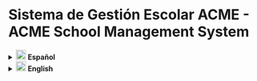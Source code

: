 ﻿# Sistema de Gestión Escolar ACME - ACME School Management System

<details>
  <summary>  <img src="https://flagcdn.com/w20/es.png" alt="Español" width="20" /> <strong>Español</strong> </summary>

## Descripción
Se desarrollo un sistema de gestión escolar para ACME siguiendo las mejores prácticas de arquitectura, diseño y desarrollo en C#.
Este proyecto es una solución basada en Clean Architecture para gestionar cursos y estudiantes en una escuela. Se han aplicado
principios SOLID, DDD y buenas prácticas de testing para garantizar una base sólida, extensible y lista para escalar.A continuación,
te explico las principales decisiones tomadas y cómo se abordo el problema:
	 
## Funcionalidad
- Registrar estudiantes adultos (mayores de 18 años).
- Registrar cursos con nombre, valor de inscripción y fechas.
- Inscribir estudiantes a cursos tras pagar (simulado).
- Consultar cursos con estudiantes dentro de un rango de fechas.

## Arquitectura

```
ACME.sln
src
├── ACME.Domain          → Entidades, ValueObjects, Excepciones
├── ACME.Application     → DTOs, Interfaces y servicios
├── ACME.Infrastructure  → Repositorios, Persistencia en memoria, extensiones y servicios
└── ACME.Tests           → Tests automatizados con xUnit y Mock
```

He implementado una solución basada en Clean Architecture y Domain-Driven Design (DDD), utilizando principios SOLID y patrones de diseño que permiten mantener el código limpio, extensible y fácilmente testeable, lo cual es ideal para este tipo de sistema por las siguientes razones:

1. Separación clara de responsabilidades - La arquitectura está dividida en capas bien definidas:

- ***Dominio:*** Contiene las entidades, reglas de negocio, excepciones y objetos de valor
- ***Aplicacion:*** Contiene los servicios, interfaces de repositorios y DTOs  
- ***Infraestructura:*** Implementaciones concretas (repositorios en memoria, pasarela de pagos simulada)
- ***Tests:*** Pruebas unitarias exhaustivas con xUnit y Moq

### Modelo de dominio
El modelo de dominio está compuesto por las siguientes entidades y objetos de valor:

- ***Student:*** Representa a un estudiante con nombre y edad (solo adultos).
- ***Course:*** Representa un curso con nombre, tarifa de inscripción, fecha de inicio y fecha de fin.
- ***Enrollment:*** Representa la inscripción de un estudiante en un curso, con fecha de inscripción y referencia al pago (si corresponde).
- ***Money:*** Objeto de valor que representa un monto monetario con cantidad y moneda.

### Patrones implementados
- ***Patron Repositorio:*** Para abstraer la persistencia de datos.
- ***Inyeccion de dependencias:*** Para gestionar las dependencias entre los componentes.
- ***Unidad de Trabajo:*** Para manejar transacciones y garantizar la consistencia de los datos.
- ***Objetos de Valor*** Para representar conceptos inmutables como el dinero.
- ***Modelo de Dominio Rico*** Las entidades contienen la lógica de negocio relacionada con su comportamiento.

### Aplicación de Principios SOLID
- ***S (Single Responsibility):*** Cada clase tiene una única responsabilidad bien definida
- ***O (Open/Closed):*** Las abstracciones permiten extender el comportamiento sin modificar código existente
- ***L (Liskov Substitution):*** Las implementaciones de repositorios pueden intercambiarse sin afectar el funcionamiento
- ***I (Interface Segregation):*** Interfaces específicas para cada tipo de repositorio y servicio
- ***D (Dependency Inversion):*** La dependencia hacia abstracciones permite flexibilidad de implementación

### Aspectos Destacables sobre la adecision de implementación
- ***Patrón Unidad de Trabajo:*** Para mantener la consistencia transaccional (aunque actualmente es una implementación en memoria)
- ***Manejo de errores avanzado:*** Excepciones de dominio específicas para errores de negocio
- ***Tests exhaustivos:***
    - Tests unitarios para entidades del dominio
    - Tests para servicios de aplicación con mocks para simular dependencias
- ***Repositorios en memoria:*** Para este prototipo, se implementaron repositorios en memoria, pero el diseño permite cambiar fácilmente a una base de datos real.
- ***Simulación de pasarela de pago:*** Se implementó una pasarela de pago simulada que siempre devuelve un pago exitoso.
- ***Validaciones en el dominio:*** Todas las reglas de negocio están encapsuladas en las entidades del dominio.
- ***DTOs:*** Se definieron DTOs para transferir datos entre capas sin exponer las entidades del dominio.

### Patrones asíncronos:
Todos los métodos de repositorio y servicios usan Task/async/await Preparado para operaciones I/O reales

### Abstracciones para sistemas externos:
- ***IPaymentGateway*** abstrae la lógica de pagos
- ***Implementación dummy*** para el prototipo, pero preparado para integración real


# Reflexiones del proyecto
### **¿Qué cosas me habría gustado hacer pero no hice?**
1. ***Implementar un sistema de validación más robusto:*** Me habría gustado utilizar FluentValidation para validaciones más complejas.
2. ***Implementar autenticación y autorización:*** Aunque no era parte del alcance, habría sido valioso para un sistema real.
3. ***Implementar un frontend:*** Una interfaz web simple con Razor Pages, Blazor, Angular o React habría sido útil para visualizar el funcionamiento.
4. ***Integrar una base de datos real:*** Aunque el diseño lo permite, no se implementó para mantener la simplicidad.
5. ***Implementar un sistema de notificaciones:*** Para informar a los estudiantes sobre inscripciones, pagos, etc.

### **¿Qué cosas hice pero creo que podrían mejorarse por si el proyecto continua?**
1. ***Manejo de errores:*** El sistema actual maneja los errores básicos, pero podría mejorarse con un sistema más   centralizado.
2. ***Documentación de la API:*** Añadir más documentación XML para los métodos públicos.
3. ***Optimización de consultas:*** Las consultas actuales son sencillas, pero podrían optimizarse para conjuntos de datos grandes.
4. ***Localización:*** El sistema no soporta múltiples idiomas, lo que sería importante para una aplicación internacional.
5. ***Tests de integración:*** Aunque hay buenos tests unitarios, faltan tests de integración para probar el sistema completo.

### **¿Qué librerías de terceros usé y por qué?**
- `Microsoft.Extensions.DependencyInjection:` Para gestionar la inyección de dependencias.
- `xUnit:` Framework para pruebas unitarias.
- `Moq:` Para crear mocks en las pruebas.

### **¿Cuánto tiempo he invertido en el proyecto?**
He invertido aproximadamente 13 horas en este proyecto, distribuidas de la siguiente manera:
- ***Diseño y planificación:*** 3 horas
- ***Implementación del dominio:*** 2 horas
- ***Implementación de la aplicación e infraestructura:*** 3 horas
- ***Implementación de tests:*** 3 horas
- ***Documentación y revisión:*** 2 horas

### **¿Qué cosas tuve que investigar?**
- Mejores prácticas actuales de DDD con .NET 8: Para asegurarme de seguir las prácticas más recientes.
- Patrones de diseño para simulación de pasarelas de pago: Para implementar correctamente la abstracción.
- Técnicas de testing avanzadas con xUnit y Moq: Para crear pruebas más robustas.
- Manejo de fechas en rangos de búsqueda: Para implementar correctamente la consulta de cursos por fechas.
- Configuración óptima de inyección de dependencias: Para asegurar un ciclo de vida adecuado de los componentes.

## Futuras mejoras:
En caso de que el proyecto avance, se podrían realizar las siguientes mejoras:

### Persistencia de datos:
- Implementar repositorios para una base de datos SQL usando Entity Framework Core.
- Utilizar Dapper para consultas optimizadas.
- Considerar opciones NoSQL para escenarios específicos.

### API Web:
- Crear una API RESTful usando ASP.NET Core.
- Implementar autenticación y autorización con Identity o JWT.
- Documentar la API con Swagger/OpenAPI.

### Integración con servicios externos:
- Implementar una pasarela de pago real.
- Servicios de notificaciones (email, SMS).
- Integración con sistemas de calendarios.

### Mejoras de arquitectura:
- Implementar CQRS para separar operaciones de lectura y escritura.
- Utilizar MediatR para implementar el patrón Mediator.
- Implementar Event Sourcing para el historial de cambios.

### Monitoreo y Logging:
- Integrar un sistema de logging (Serilog, NLog).
- Implementar telemetría con Application Insights.
- Añadir health checks para monitorear la salud del sistema.

</details>
  
<details>
 <summary> <img src="https://flagcdn.com/w20/gb.png" alt="English" width="20" /> <strong>English</strong></summary>

## Description  
A school management system was developed for ACME following best practices in architecture, design, and development using C#.  
This project is a Clean Architecture-based solution to manage courses and students in a school. SOLID principles, Domain-Driven Design (DDD), and testing best practices were applied to ensure a solid, extensible, and scalable foundation. Below is an explanation of the key decisions made and how the problem was approached:

## Functionality  
- Register adult students (18 years or older).  
- Register courses with name, enrollment fee, and dates.  
- Enroll students in courses after payment (simulated).  
- Query courses with enrolled students within a date range.  

## Architecture

```
ACME.sln
src
├── ACME.Domain          → Entidades, ValueObjects, Excepciones
├── ACME.Application     → DTOs, Interfaces y servicios
├── ACME.Infrastructure  → Repositorios, Persistencia en memoria, extensiones y servicios
└── ACME.Tests           → Tests automatizados con xUnit y Mock
```

I implemented a solution based on Clean Architecture and Domain-Driven Design (DDD), using SOLID principles and design patterns that help maintain clean, extensible, and testable code ideal for this type of system for the following reasons:

1. Clear separation of concerns – The architecture is divided into well-defined layers:
- ***Domain:*** Contains entities, business rules, exceptions, and value objects  
- ***Application:*** Contains services, repository interfaces, and DTOs  
- ***Infrastructure:*** Concrete implementations (in-memory repositories, simulated payment gateway)  
- ***Tests:*** Thorough unit testing with xUnit and Moq  

### Domain Model  
The domain model consists of the following entities and value objects:
- ***Student:*** Represents a student with name and age (adults only).  
- ***Course:*** Represents a course with a name, enrollment fee, start date, and end date.  
- ***Enrollment:*** Represents a student’s enrollment in a course, with enrollment date and payment reference (if applicable).  
- ***Money:*** A value object representing a monetary amount with value and currency.  

### Implemented Patterns  
- ***Repository Pattern***: To abstract data persistence.  
- ***Dependency Injection***: To manage component dependencies.  
- ***Unit of Work***: To handle transactions and ensure data consistency.  
- ***Value Objects***: To represent immutable concepts like money.  
- ***Rich Domain Model***: Entities encapsulate business logic related to their behavior.  

### Application of SOLID Principles  
- ***S (Single Responsibility)***: Each class has a single, well-defined responsibility.  
- ***O (Open/Closed)***: Abstractions allow behavior to be extended without modifying existing code.  
- ***L (Liskov Substitution)***: Repository implementations can be swapped without affecting functionality.  
- ***I (Interface Segregation)***: Specific interfaces for each type of repository and service.  
- ***D (Dependency Inversion)***: Dependence on abstractions allows flexible implementations.  

### Notable Implementation Decisions  
- ***Unit of Work Pattern***: Ensures transactional consistency (currently in-memory).  
- ***Advanced Error Handling***: Domain-specific exceptions for business errors.  
- ***Extensive Testing***:
  - Unit tests for domain entities  
  - Application service tests with mocked dependencies  
- ***In-memory Repositories***: For this prototype, repositories are in-memory, but the design allows easy transition to a real database.  
- ***Simulated Payment Gateway***: Always returns a successful payment for testing purposes.  
- ***Domain Validations***: All business rules are encapsulated within the domain entities.  
- ***DTOs***: DTOs were defined to transfer data between layers without exposing domain entities.  

### Asynchronous Patterns  
All repository and service methods use `Task/async/await`, ready for real I/O operations.

### Abstractions for External Systems  
- ***IPaymentGateway*** abstracts payment logic.  
- ***Dummy implementation*** for the prototype, but ready for real integration.  

## Project Reflections  

### **What things would I have liked to do but didn't?**

1. ***Implement a more robust validation system:*** I would have liked to use FluentValidation for more complex rules.  
2. ***Implement authentication and authorization:*** Although not in scope, it would have been valuable in a real-world system.  
3. ***Build a frontend:*** A simple web interface using Razor Pages, Blazor, Angular, or React would help visualize the system.  
4. ***Integrate a real database:*** The design supports it, but it was not implemented to keep things simple.  
5. ***Implement a notification system:*** To inform students about enrollments, payments, etc.

### **What things did I do but think could be improved if the project continues?**
1. ***Error handling:*** The current system handles basic errors but could benefit from a centralized error handling mechanism.  
2. ***API documentation:*** Add more XML documentation to public methods.  
3. ***Query optimization:*** Current queries are simple but could be optimized for large datasets.  
4. ***Localization:*** The system does not support multiple languages, which is important for international use.  
5. ***Integration tests:*** While unit tests are solid, integration tests are missing to validate the entire system flow.

### **What third-party libraries did I use and why?**
- `Microsoft.Extensions.DependencyInjection`: To manage dependency injection.  
- `xUnit`: For unit testing.  
- `Moq`: To mock dependencies in tests.  

### **How much time did I invest in the project?**
I invested approximately ***13 hours*** in this project, distributed as follows:

- ***Design and planning:*** 3 hours  
- ***Domain implementation:*** 2 hours  
- ***Application and infrastructure implementation:*** 3 hours  
- ***Test implementation:*** 3 hours  
- ***Documentation and review:*** 2 hours  

### **What did I have to research?**
- Best practices for DDD with .NET 8  
- Design patterns for simulating payment gateways  
- Advanced testing techniques with xUnit and Moq  
- Handling date ranges in queries  
- Optimal dependency injection setup  

## Future Improvements  
If the project evolves, the following enhancements could be made:

### Data Persistence
- Implement repositories for an SQL database using Entity Framework Core  
- Use Dapper for optimized queries  
- Consider NoSQL options for specific scenarios  

### Web API
- Create a RESTful API using ASP.NET Core  
- Implement authentication and authorization with Identity or JWT  
- Document the API with Swagger/OpenAPI  

### Integration with External Services
- Implement a real payment gateway  
- Notification services (email, SMS)  
- Calendar system integration  

### Architectural Enhancements
- Implement CQRS to separate read and write operations  
- Use MediatR to implement the Mediator pattern  
- Implement Event Sourcing for change history tracking  

### Monitoring and Logging
- Integrate a logging system (Serilog, NLog)  
- Add telemetry with Application Insights  
- Include health checks to monitor system status  

</details>
